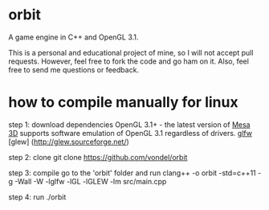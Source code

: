 orbit
=====

A game engine in C++ and OpenGL 3.1.

This is a personal and educational project of mine, so I will not accept pull requests. However, feel free to fork the code and go ham on it. Also, feel free to send me questions or feedback.

how to compile manually for linux
=====

step 1: download dependencies
OpenGL 3.1+ - the latest version of [Mesa 3D](mesa3d.org) supports software emulation of OpenGL 3.1 regardless of drivers.
[glfw](http://www.glfw.org/)
[glew] (http://glew.sourceforge.net/)

step 2: clone 
    git clone https://github.com/vondel/orbit

step 3: compile
go to the 'orbit' folder and run
    clang++ -o orbit -std=c++11 -g -Wall -W -lglfw -lGL -lGLEW -lm  src/main.cpp

step 4: run
    ./orbit
